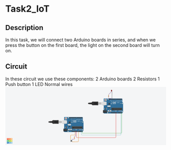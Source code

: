 # Task2_IoT
## **Description**
In this task, we will connect two Arduino boards in series, and when we press the button on the first board, the light on the second board will turn on. 
## **Circuit**
In these circuit we use these components:
2 Arduino boards
2 Resistors 
1 Push button
1 LED
Normal wires
![picture](Task2_IoT_CIRCUIT.png)

